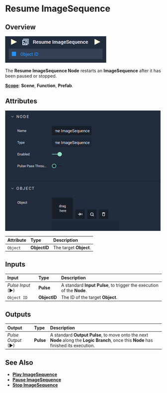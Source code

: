 # Resume ImageSequence

## Overview

![The Resume ImageSequence Node.](../../../.gitbook/assets/resumeimagesequenceupdatedimage.png)

The **Resume ImageSequence Node** restarts an **ImageSequence** after it has been paused or stopped.

[**Scope**](../../overview.md#scopes): **Scene**, **Function**, **Prefab**.

## Attributes

![The Resume ImageSequence Node Attributes.](../../../.gitbook/assets/node-resume-imagesequence-attr.png)

| Attribute | Type | Description |
| :--- | :--- | :--- |
| `Object` | **ObjectID** | The target **Object**. |

## Inputs

| Input | Type | Description |
| :--- | :--- | :--- |
| _Pulse Input_ \(►\) | **Pulse** | A standard **Input Pulse**, to trigger the execution of the **Node**. |
| `Object ID` | **ObjectID** | The ID of the target **Object**. |

## Outputs

| Output | Type | Description |
| :--- | :--- | :--- |
| _Pulse Output_ \(►\) | **Pulse** | A standard **Output Pulse**, to move onto the next **Node** along the **Logic Branch**, once this **Node** has finished its execution. |

## See Also

* [**Play ImageSequence**](playimagesequence.md)
* [**Pause ImageSequence**](pauseimagesequence.md)
* [**Stop ImageSequence**](stopimagesequence.md)

